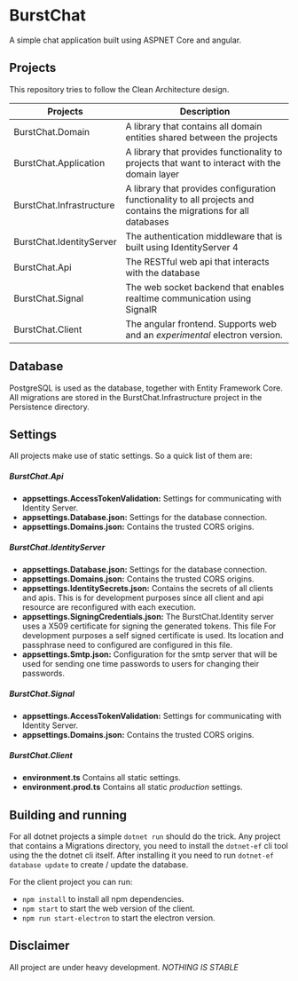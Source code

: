 # BurstChat
A simple chat application built using ASPNET Core and angular.

## Projects
This repository tries to follow the Clean Architecture design.

| Projects | Description |
| --- | --- |
| BurstChat.Domain   | A library that contains all domain entities shared between the projects |
| BurstChat.Application | A library that provides functionality to projects that want to interact with the domain layer |
| BurstChat.Infrastructure | A library that provides configuration functionality to all projects and contains the migrations for all databases |
| BurstChat.IdentityServer | The authentication middleware that is built using IdentityServer 4 |
| BurstChat.Api | The RESTful web api that interacts with the database |
| BurstChat.Signal | The web socket backend that enables realtime communication using SignalR |
| BurstChat.Client | The angular frontend. Supports web and an *experimental* electron  version. |

## Database
PostgreSQL is used as the database, together with Entity Framework Core. All migrations are stored in the BurstChat.Infrastructure project in the Persistence directory.

## Settings
All projects make use of static settings. So a quick list of them are:

##### BurstChat.Api
* **appsettings.AccessTokenValidation:** Settings for communicating with Identity Server.
* **appsettings.Database.json:** Settings for the database connection.
* **appsettings.Domains.json:** Contains the trusted CORS origins.

##### BurstChat.IdentityServer
* **appsettings.Database.json:** Settings for the database connection.
* **appsettings.Domains.json:** Contains the trusted CORS origins.
* **appsettings.IdentitySecrets.json:** Contains the secrets of all clients and apis. This is for development purposes since all client and api resource are reconfigured with each execution.
* **appsettings.SigningCredentials.json:** The BurstChat.Identity server uses a X509 certificate for signing the generated tokens. This file  For development purposes a self signed certificate is used. Its location and passphrase need to configured are configured in this file.
* **appsettings.Smtp.json:** Configuration for the smtp server that will be used for sending one time passwords to users for changing their passwords.

##### BurstChat.Signal
* **appsettings.AccessTokenValidation:** Settings for communicating with Identity Server.
* **appsettings.Domains.json:** Contains the trusted CORS origins.

##### BurstChat.Client
* **environment.ts** Contains all static settings. 
* **environment.prod.ts** Contains all static *production* settings. 

## Building and running
For all dotnet projects a simple `dotnet run` should do the trick. Any project 
that contains a Migrations directory, you need to install the `dotnet-ef` cli tool 
using the the dotnet cli itself. After installing it you need to run `dotnet-ef database update` 
to create / update the database.

For the client project you can run:
* `npm install` to install all npm dependencies.
* `npm start` to start the web version of the client.
* `npm run start-electron` to start the electron version.

## Disclaimer
All project are under heavy development. *NOTHING IS STABLE*
